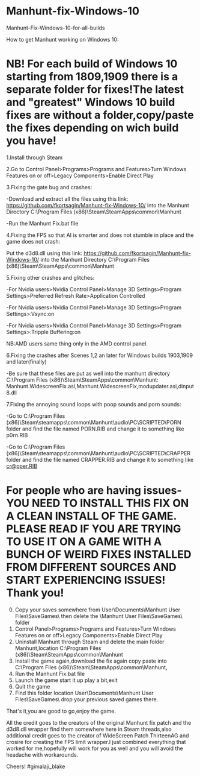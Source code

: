 # Manhunt-fix-Windows-10
Manhunt-Fix-Windows-10-for-all-builds

How to get Manhunt working on Windows 10:
# NB! For each build of Windows 10 starting from 1809,1909 there is a separate folder for fixes!The latest and "greatest" Windows 10 build fixes are without a folder,copy/paste the fixes depending on wich build you have!

1.Install through Steam

2.Go to Control Panel>Programs>Programs and Features>Turn Windows Features on or off>Legacy Components>Enable Direct Play

3.Fixing the gate bug and crashes:

-Download and extract all the files using this link: https://github.com/fkortsagin/Manhunt-fix-Windows-10/ into the Manhunt Directory C:\Program Files (x86)\Steam\SteamApps\common\Manhunt

-Run the Manhunt Fix.bat file

4.Fixing the FPS so that AI is smarter and does not stumble in place and the game does not crash: 

Put the d3d8.dll using this link: https://github.com/fkortsagin/Manhunt-fix-Windows-10/ into the Manhunt Directory C:\Program Files (x86)\Steam\SteamApps\common\Manhunt

5.Fixing other crashes and glitches:

-For Nvidia users>Nvidia Control Panel>Manage 3D Settings>Program Settings>Preferred Refresh Rate>Application Controlled

-For Nvidia users>Nvidia Control Panel>Manage 3D Settings>Program Settings>:Vsync:on

-For Nvidia users>Nvidia Control Panel>Manage 3D Settings>Program Settings>:Tripple Buffering:on

NB:AMD users same thing only in the AMD control panel.

6.Fixing the crashes after Scenes 1,2 an later for Windows builds 1903,1909 and later(finally)

-Be sure that these files are put as well into the manhunt directory C:\Program Files (x86)\Steam\SteamApps\common\Manhunt:
Manhunt.WidescreenFix.asi,Manhunt.WidescreenFix,modupdater.asi,dinput8.dll

7.Fixing the annoying sound loops with poop sounds and porn sounds:

-Go to C:\Program Files (x86)\Steam\steamapps\common\Manhunt\audio\PC\SCRIPTED\PORN folder and find the file named PORN.RIB and change it to something like p0rn.RIB

-Go to C:\Program Files (x86)\Steam\steamapps\common\Manhunt\audio\PC\SCRIPTED\CRAPPER folder and find the file named CRAPPER.RIB and change it to something like cr@pper.RIB

# For people who are having issues-YOU NEED TO INSTALL THIS FIX ON A CLEAN INSTALL OF THE GAME. PLEASE READ IF YOU ARE TRYING TO USE IT ON A GAME WITH A BUNCH OF WEIRD FIXES INSTALLED FROM DIFFERENT SOURCES AND START EXPERIENCING ISSUES! Thank you!
 0. Copy your saves somewhere from User\Documents\Manhunt User Files\SaveGames\ then delete the \Manhunt User Files\SaveGames\ folder
 1. Control Panel>Programs>Programs and Features>Turn Windows Features on or off>Legacy Components>Enable Direct Play
 2. Uninstall Manhunt through Steam and delete the main folder Manhunt,location C:\Program Files (x86)\Steam\SteamApps\common\Manhunt
 3. Install the game again,download the fix again copy paste into C:\Program Files (x86)\Steam\SteamApps\common\Manhunt,
 4. Run the Manhunt Fix.bat file
 5. Launch the game start it up play a bit,exit
 6. Quit the game
 7. Find this folder location User\Documents\Manhunt User Files\SaveGames\ drop your previous saved games there.

That's it,you are good to go,enjoy the game.

All the credit goes to the creators of the original Manhunt fix patch and the d3d8.dll wrapper find them somewhere here in Steam threads,also additional credit goes to the creator of WideScreen Patch ThirteenAG and crosire for creating the FPS limit wrapper.I just combined everything that worked for me,hopefully will work for you as well and you will avoid the headache with workarounds. 

Cheers! #gimalaji_blake
